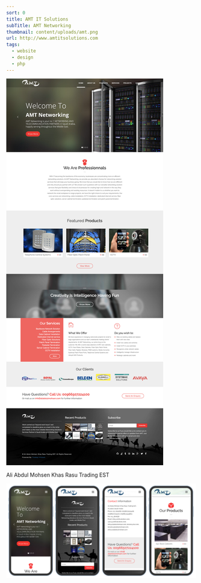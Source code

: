 ```yaml
---
sort: 0
title: AMT IT Solutions
subTitle: AMT Networking
thumbnail: content/uploads/amt.png
url: http://www.amtitsolutions.com
tags:
  - website
  - design
  - php
---
```


![AMT Home](content/uploads/amt-home.png)

Ali Abdul Mohsen Khas Rasu Trading EST

![AMT](content/uploads/amt-responsive.png)
